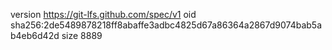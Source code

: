 version https://git-lfs.github.com/spec/v1
oid sha256:2de5489878218ff8abaffe3adbc4825d67a86364a2867d9074bab5ab4eb6d42d
size 8889
